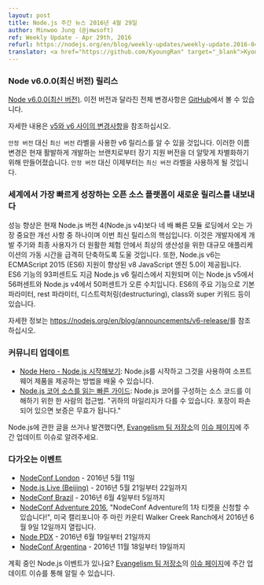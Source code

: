 ```yaml
---
layout: post
title: Node.js 주간 뉴스 2016년 4월 29일
author: Minwoo Jung (@jmwsoft)
ref: Weekly Update - Apr 29th, 2016
refurl: https://nodejs.org/en/blog/weekly-updates/weekly-update.2016-04-29/
translator: <a href="https://github.com/KyoungRan" target="_blank">KyoungRan</a>
---
```


<!--
### Node v6.0.0 (Current) Release

[Node v6.0.0 (Current)](https://nodejs.org/en/blog/release/v6.0.0/). Complete changelog from previous releases can be found [on GitHub](https://github.com/nodejs/node/blob/master/CHANGELOG.md).

See [Breaking changes between v5 and v6](https://github.com/nodejs/node/wiki/Breaking-changes-between-v5-and-v6) for more information.

You may have noticed that the v6 release uses the label `Current` instead of `Stable`. This name change has been made in order to better differentiate the Long Term Support releases from the current active development branches. We will be using the `Current` label from here-on instead of `Stable`.
-->

### Node v6.0.0(최신 버전) 릴리스

[Node v6.0.0(최신 버전)](https://nodejs.org/en/blog/release/v6.0.0/). 이전 버전과 달라진 전체 변경사항은 [GitHub](https://github.com/nodejs/node/blob/master/CHANGELOG.md)에서 볼 수 있습니다.

자세한 내용은 [v5와 v6 사이의 변경사항](https://github.com/nodejs/node/wiki/Breaking-changes-between-v5-and-v6)을 참조하십시오.

`안정 버전` 대신 `최신 버전` 라벨을 사용한 v6 릴리스를 알 수 있을 것입니다. 이러한 이름 변경은 현재 활발하게 개발하는 브랜치로부터 장기 지원 버전을 더 알맞게 차별화하기 위해 만들어졌습니다. `안정 버전` 대신 이제부터는 `최신 버전` 라벨을 사용하게 될 것입니다.

<!--
### World’s Fastest Growing Open Source Platform Pushes Out New Release

Performance improvements are key in this latest release with one of the most significant improvements coming from module loading, which is currently four times faster than Node.js version 4 (Node.js v4). This will help developers dramatically decrease the startup time of large applications for the best productivity in development cycles and more seamless experience with end users. In addition, Node.js v6 comes equipped with v8 JavaScript engine 5.0, which has improved ECMAScript 2015 (ES6) support. Ninety-three percent of ES6 features are also now supported in the Node.js v6 release, up from 56 percent for Node.js v5 and 50 percent for Node.js v4. Key features from ES6 include: default and rest parameters, destructuring, class and super keywords.

See https://nodejs.org/en/blog/announcements/v6-release/ for more information.
-->

### 세계에서 가장 빠르게 성장하는 오픈 소스 플랫폼이 새로운 릴리스를 내보내다

성능 향상은 현재 Node.js 버전 4(Node.js v4)보다 네 배 빠른 모듈 로딩에서 오는 가장 중요한 개선 사항 중 하나이며 이번 최신 릴리스의 핵심입니다. 이것은 개발자에게 개발 주기와 최종 사용자가 더 원활한 체험 안에서 최상의 생산성을 위한 대규모 애플리케이션의 가동 시간을 급격히 단축하도록 도울 것입니다. 또한, Node.js v6는 ECMAScript 2015 (ES6) 지원이 향상된 v8 JavaScript 엔진 5.0이 제공됩니다. ES6 기능의 93퍼센트도 지금 Node.js v6 릴리스에서 지원되며 이는 Node.js v5에서 56퍼센트와 Node.js v4에서 50퍼센트가 오른 수치입니다. ES6의 주요 기능으로 기본 파라미터, rest 파라미터, 디스트럭처링(destructuring), class와 super 키워드 등이 있습니다.

자세한 정보는 <https://nodejs.org/en/blog/announcements/v6-release/>를 참조하십시오.

<!--
### Community Updates

* [Node Hero - Getting Started With Node.js](https://blog.risingstack.com/node-hero-tutorial-getting-started-with-node-js/): you can learn how to get started with Node.js and deliver software products using it.
* [A Quick Guide To Reading Node.js Core Source](https://medium.com/@Trott/a-quick-guide-to-reading-node-js-core-source-c968d83e4194#.mmontrmvg): One person's approach to understanding the source code that makes up Node.js core. "Your mileage may vary. Warranty void if seal is broken."

If you have spotted or written something about Node.js, do come over to our [Evangelism team repo](https://github.com/nodejs/evangelism) and suggest it on the [Issues page](https://github.com/nodejs/evangelism/issues), specifically the Weekly Updates issue.
-->

### 커뮤니티 업데이트

* [Node Hero - Node.js 시작해보기](https://blog.risingstack.com/node-hero-tutorial-getting-started-with-node-js/): Node.js를 시작하고 그것을 사용하여 소프트웨어 제품을 제공하는 방법을 배울 수 있습니다.
* [Node.js 코어 소스를 읽는 빠른 가이드](https://medium.com/@Trott/a-quick-guide-to-reading-node-js-core-source-c968d83e4194#.mmontrmvg): Node.js 코어를 구성하는 소스 코드를 이해하기 위한 한 사람의 접근법. "귀하의 마일리지가 다를 수 있습니다. 포장이 파손되어 있으면 보증은 무효가 됩니다."

Node.js에 관한 글을 쓰거나 발견했다면, [Evangelism 팀 저장소](https://github.com/nodejs/evangelism)의 [이슈 페이지](https://github.com/nodejs/evangelism/issues)에 주간 업데이트 이슈로 알려주세요.

<!--
### Upcoming Events

* [NodeConf London](http://london.nodeconf.com) - May 11th, 2016
* [Node.js Live (Beijing)](http://live.nodejs.org/events/beijing.html) - May, 21st - 22nd, 2016
* [NodeConf Brazil](http://brazil.nodeconf.com) - June 4th - 5th, 2016
* [NodeConf Adventure 2016](https://ti.to/nodeconf/adventure-2016), "First batch of NodeConf Adventure tickets are up!", June 9th–12th, 2016 - Walker Creek Ranch, Marin, CA, USA
* [Node PDX](http://nodepdx.org) - June 19-21st, 2016
* [NodeConf Argentina](https://2016.nodeconf.com.ar) - 18 - 19th November, 2016

Have an event about Node.js coming up? You can put your events here through the [Evangelism team repo](https://github.com/nodejs/evangelism) and announce it in the [Issues page](https://github.com/nodejs/evangelism/issues), specifically the Weekly Updates issue.
-->

### 다가오는 이벤트

* [NodeConf London](http://london.nodeconf.com) - 2016년 5월 11일
* [Node.js Live (Beijing)](http://live.nodejs.org/events/beijing.html) - 2016년 5월 21일부터 22일까지
* [NodeConf Brazil](http://brazil.nodeconf.com) - 2016년 6월 4일부터 5일까지
* [NodeConf Adventure 2016](https://ti.to/nodeconf/adventure-2016), "NodeConf Adventure의 1차 티켓을 신청할 수 있습니다!", 미국 캘리포니아 주 마린 카운티 Walker Creek Ranch에서 2016년 6월 9일 12일까지 열립니다.
* [Node PDX](http://nodepdx.org) - 2016년 6월 19일부터 21일까지
* [NodeConf Argentina](https://2016.nodeconf.com.ar) - 2016년 11월 18일부터 19일까지

계획 중인 Node.js 이벤트가 있나요? [Evangelism 팀 저장소](https://github.com/nodejs/evangelism)의 [이슈 페이지](https://github.com/nodejs/evangelism/issues)에 주간 업데이트 이슈를 통해 알릴 수 있습니다.

